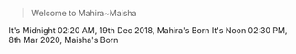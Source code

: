 > Welcome to
Mahira~Maisha

 It's Midnight 02:20 AM,
 19th Dec 2018,
 Mahira's Born
 It's Noon 02:30 PM,
 8th Mar 2020,
 Maisha's Born

